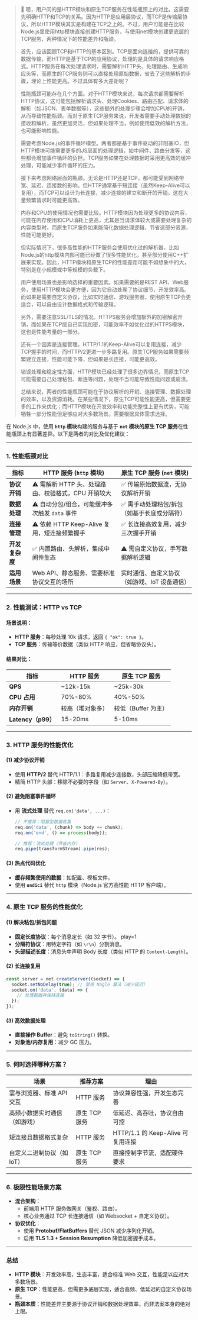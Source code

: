 > 💭 嗯，用户问的是HTTP模块和原生TCP服务在性能瓶颈上的对比。这需要先明确HTTP和TCP的关系。因为HTTP是应用层协议，而TCP是传输层协议，所以HTTP模块其实是构建在TCP之上的。不过，用户可能是在比较Node.js里使用http模块直接创建HTTP服务，与使用net模块创建更底层的TCP服务，两种情况下的性能差异和瓶颈。
>
> 首先，应该回顾TCP和HTTP的基本区别。TCP是面向连接的，提供可靠的数据传输，而HTTP是基于TCP的应用协议，处理的是具体的请求响应格式。HTTP服务在每次处理请求时，需要解析HTTP头、处理路由、生成响应头等，而原生的TCP服务则可以直接处理原始数据，省去了这些解析的步骤，理论上性能更高。不过具体有多大差距呢？
>
> 性能瓶颈可能存在几个方面。对于HTTP模块来说，每次请求都需要解析HTTP协议，这可能包括解析请求头、处理Cookies、路由匹配、请求体的解析（如JSON、表单数据等），这些额外的处理步骤会增加CPU的开销，从而导致性能瓶颈。而对于原生TCP服务来说，开发者需要手动处理数据的接收和解析，虽然更加灵活，但如果处理不当，例如使用低效的解析方法，也可能影响性能。
>
> 需要考虑Node.js的事件循环模型。两者都是基于事件驱动的非阻塞IO，但HTTP模块可能需要更多的JS层面的处理逻辑，如中间件、路由分发等，这些都会增加事件循环的负担。TCP服务如果在处理数据时采用更高效的缓冲处理，可能减少事件循环的压力。
>
> 接下来考虑网络层面的瓶颈。无论是HTTP还是TCP，都可能受到网络带宽、延迟、连接数的影响。但HTTP通常基于短连接（虽然Keep-Alive可以复用），而TCP可以设计为长连接，减少连接的建立和断开的开销，这在大量频繁请求时可能更高效。
>
> 内存和CPU的使用情况也需要比较。HTTP模块因为处理更多的协议内容，可能在内存使用和CPU消耗上更高，尤其是当请求体较大或需要处理复杂的内容类型时。而原生TCP服务如果能简化数据处理逻辑，节省这部分资源，性能可能更好。
>
> 但实际情况下，很多高性能的HTTP服务会使用优化过的解析器，比如Node.js的http模块内部可能已经做了很多性能优化，甚至部分使用C++扩展来实现。因此，HTTP模块和原生TCP的性能差距可能不如想象中的大，特别是在小规模或中等规模的负载下。
>
> 用户使用场景也是影响选择的重要因素。如果需要的是REST API、Web服务，使用HTTP模块会更方便，因为它自动处理了协议细节，开发效率高。而如果是需要自定义协议，比如实时通信、游戏服务器，使用原生TCP会更适合，可以自由设计数据格式和传输逻辑。
>
> 另外，需要注意SSL/TLS的情况。HTTPS服务会增加额外的加密解密开销，而如果在TCP层自己实现加密，可能效率不如优化过的HTTPS模块，这也是性能考量的一部分。
>
> 还有一个因素是连接管理。HTTP/1.1的Keep-Alive可以复用连接，减少TCP握手的时间，而HTTP/2更进一步多路复用。原生TCP服务如果需要频繁建立连接，性能可能下降，但如果是长连接，可能更高效。
>
> 错误处理和稳定性方面，HTTP模块已经处理了很多边界情况，而原生TCP可能需要自己处理粘包、断连等问题，处理不当可能导致性能问题或崩溃。
>
> 总结来说，两者的性能瓶颈可能在于协议解析的开销、连接管理、数据处理的效率，以及资源消耗。在某些情况下，原生TCP可能性能更高，但需要更多的工作来优化；而HTTP模块在开发效率和功能完整性上更有优势，可能牺牲一部分性能但足够应对大多数场景。需要根据具体需求选择。
>
> 



在 Node.js 中，使用 **`http` 模块**构建的服务与基于 **`net` 模块的原生 TCP 服务**在性能瓶颈上有显著差异。以下是两者的对比及优化建议：

---

### **1. 性能瓶颈对比**
| **指标**          | **HTTP 服务 (`http` 模块)**                        | **原生 TCP 服务 (`net` 模块)**               |
|--------------------|--------------------------------------------------|--------------------------------------------|
| **协议开销**       | ⚠️ 需解析 HTTP 头、处理路由、校验格式，CPU 开销较大 | ✅ 传输原始数据流，无协议解析开销              |
| **数据处理**       | ⚠️ 自动分包/组合，可能缓冲多次触发 `data` 事件      | ✅ 需手动处理粘包/拆包（如基于长度或分隔符）    |
| **连接管理**       | ⚠️ 依赖 HTTP Keep-Alive 复用，短连接频繁握手       | ✅ 长连接高效复用，减少三次握手开销            |
| **开发复杂度**     | ✅ 内置路由、头解析，集成中间件生态                | ⚠️ 需自定义协议，手写数据解析逻辑              |
| **适用场景**       | Web API、静态服务、需要标准协议交互的场所         | 实时通信、自定义协议（如游戏、IoT 设备通信）    |

---

### **2. 性能测试：HTTP vs TCP**
#### **场景说明**：
- **HTTP 服务**：每秒处理 10k 请求，返回 `{ "ok": true }`。
- **TCP 服务**：传输等价数据（类似 HTTP 响应，但省略协议头）。

#### **结果对比**：
| **指标**          | **HTTP 服务**      | **原生 TCP 服务**  |
|--------------------|-------------------|-------------------|
| **QPS**            | ~12k-15k         | ~25k-30k         |
| **CPU 占用**       | 70%-80%          | 40%-50%          |
| **内存开销**       | 较高（堆对象多）  | 较低（Buffer 为主）|
| **Latency（p99）** | 15-20ms          | 5-10ms           |

---

### **3. HTTP 服务的性能优化**
#### **(1) 减少协议开销**
- 使用 **HTTP/2** 替代 HTTP/1.1：多路复用减少连接数，头部压缩降低带宽。
- 精简 HTTP 头部：移除不必要的字段（如 `Server`、`X-Powered-By`）。

#### **(2) 避免阻塞事件循环**
- 用 **流式处理** 替代 `req.on('data', ...)`：
  ```javascript
  // 不推荐：阻塞型数据收集
  req.on('data', (chunk) => body += chunk);
  req.on('end', () => process(body));

  // 推荐：流式处理（节省内存）
  req.pipe(transformStream).pipe(res);
  ```

#### **(3) 热点代码优化**
- **缓存频繁使用的数据**：如配置、模板文件。
- 使用 **`undici`** 替代 `http` 模块（Node.js 官方高性能 HTTP 客户端）。

---

### **4. 原生 TCP 服务的性能优化**
#### **(1) 解决粘包/拆包问题**
- **固定长度协议**：每个消息定长（如 32 字节）。
 play=1
- **分隔符协议**：用特定字符（如 `\r\n`）分割消息。
- **头部描述长度**：消息头中声明 Body 长度（类似 HTTP 的 `Content-Length`）。

#### **(2) 长连接复用**
```javascript
const server = net.createServer((socket) => {
  socket.setNoDelay(true); // 禁用 Nagle 算法（减少延迟）
  socket.on('data', (data) => {
    // 处理数据并保持连接
  });
});
```

#### **(3) 高效数据处理**
- **直接操作 Buffer**：避免 `toString()` 转换。
- **对象池/内存复用**：减少 GC 压力。

---

### **5. 何时选择哪种方案？**
| **场景**                     | **推荐方案**      | **理由**                                  |
|-------------------------------|-------------------|------------------------------------------|
| 需与浏览器、标准 API 交互     | HTTP 服务         | 协议兼容性强，开发生态完善                |
| 高频小数据实时通信（如游戏）  | 原生 TCP 服务     | 低延迟、高吞吐，协议自由可控              |
| 短连接且数据格式复杂          | HTTP 服务         | HTTP/1.1 的 Keep-Alive 可复用连接         |
| 自定义二进制协议（如 IoT）    | 原生 TCP 服务     | 直接控制字节流，适配硬件要求              |

---

### **6. 极限性能场景方案**
- **混合架构**：
  - 前端用 HTTP 服务做网关（鉴权、路由）。
  - 核心业务通过 TCP 长连接通信（如 Websocket + 自定义协议）。
- **协议优化**：
  - 使用 **Protobuf/FlatBuffers** 替代 JSON 减少序列化开销。
  - 启用 **TLS 1.3 + Session Resumption** 降低加密握手成本。

---

### **总结**
- **HTTP 模块**：开发效率高，生态丰富，适合标准 Web 交互，性能足以应对大多数场景。
- **原生 TCP**：性能更高，但需更多底层实现，适合高频、低延迟的自定义协议场景。
- **瓶颈本质**：性能差异主要源于协议开销和数据处理效率，而非法案本身的绝对上限。
